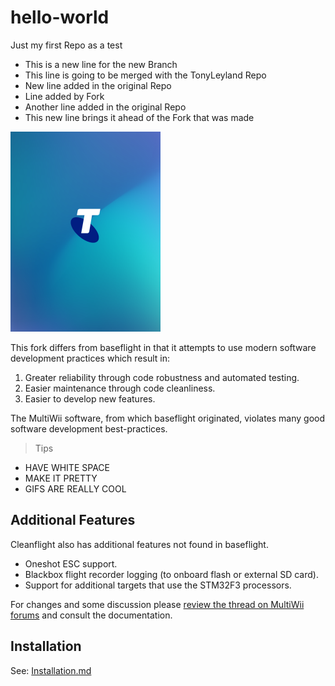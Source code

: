 # hello-world
Just my first Repo as a test

- This is a new line for the new Branch
- This line is going to be merged with the TonyLeyland Repo
- New line added in the original Repo
- Line added by Fork
- Another line added in the original Repo
- This new line brings it ahead of the Fork that was made

![hello-world](IMG_6318.bmp)


This fork differs from baseflight in that it attempts to use modern software development practices which result in:

1. Greater reliability through code robustness and automated testing. 
2. Easier maintenance through code cleanliness.
3. Easier to develop new features. 

The MultiWii software, from which baseflight originated, violates many good software development best-practices. 

> Tips

- HAVE WHITE SPACE
- MAKE IT PRETTY
- GIFS ARE REALLY COOL

## Additional Features

Cleanflight also has additional features not found in baseflight.

* Oneshot ESC support.
* Blackbox flight recorder logging (to onboard flash or external SD card).
* Support for additional targets that use the STM32F3 processors.

For changes and some discussion please [review the thread on MultiWii forums](http://www.multiwii.com/forum/viewtopic.php?f=23&t=5149) and consult the documentation.

## Installation

See: [Installation.md](docs/Installation.md)
